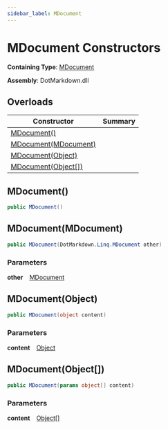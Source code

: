 ```yaml
---
sidebar_label: MDocument
---
```


# MDocument Constructors

**Containing Type**: [MDocument](../index.md)

**Assembly**: DotMarkdown\.dll

## Overloads

| Constructor | Summary |
| ----------- | ------- |
| [MDocument()](#2358206457) | |
| [MDocument(MDocument)](#1279225569) | |
| [MDocument(Object)](#2961059212) | |
| [MDocument(Object\[\])](#1126449921) | |

<a id="2358206457"></a>

## MDocument\(\) 

```csharp
public MDocument()
```

<a id="1279225569"></a>

## MDocument\(MDocument\) 

```csharp
public MDocument(DotMarkdown.Linq.MDocument other)
```

### Parameters

**other** &ensp; [MDocument](../index.md)<a id="2961059212"></a>

## MDocument\(Object\) 

```csharp
public MDocument(object content)
```

### Parameters

**content** &ensp; [Object](https://docs.microsoft.com/en-us/dotnet/api/system.object)<a id="1126449921"></a>

## MDocument\(Object\[\]\) 

```csharp
public MDocument(params object[] content)
```

### Parameters

**content** &ensp; [Object](https://docs.microsoft.com/en-us/dotnet/api/system.object)\[\]